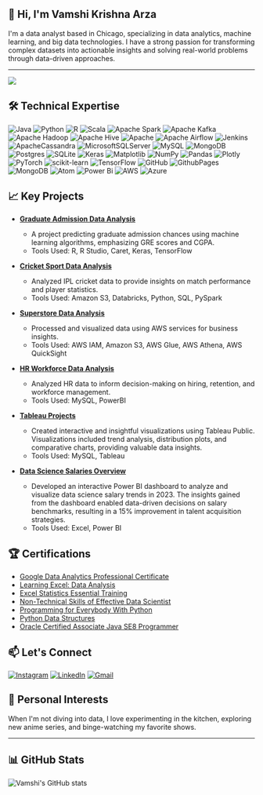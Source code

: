 ## 👋 Hi, I'm Vamshi Krishna Arza

I'm a data analyst based in Chicago, specializing in data analytics, machine learning, and big data technologies. I have a strong passion for transforming complex datasets into actionable insights and solving real-world problems through data-driven approaches.<br/>



---
[![](https://visitcount.itsvg.in/api?id=vamshi-arza&icon=5&color=6)](https://visitcount.itsvg.in)

<!-- Proudly created with GPRM ( https://gprm.itsvg.in ) -->



## 🛠️ Technical Expertise
![Java](https://img.shields.io/badge/java-%23ED8B00.svg?style=for-the-badge&logo=openjdk&logoColor=white) 
![Python](https://img.shields.io/badge/python-3670A0?style=for-the-badge&logo=python&logoColor=ffdd54) 
![R](https://img.shields.io/badge/r-%23276DC3.svg?style=for-the-badge&logo=r&logoColor=white) ![Scala](https://img.shields.io/badge/scala-%23DC322F.svg?style=for-the-badge&logo=scala&logoColor=white) ![Apache Spark](https://img.shields.io/badge/Apache%20Spark-FDEE21?style=for-the-badge&logo=apachespark&logoColor=black) ![Apache Kafka](https://img.shields.io/badge/Apache%20Kafka-000?style=for-the-badge&logo=apachekafka) ![Apache Hadoop](https://img.shields.io/badge/Apache%20Hadoop-66CCFF?style=for-the-badge&logo=apachehadoop&logoColor=black) ![Apache Hive](https://img.shields.io/badge/Apache%20Hive-FDEE21?style=for-the-badge&logo=apachehive&logoColor=black) ![Apache](https://img.shields.io/badge/apache-%23D42029.svg?style=for-the-badge&logo=apache&logoColor=white) ![Apache Airflow](https://img.shields.io/badge/Apache%20Airflow-017CEE?style=for-the-badge&logo=Apache%20Airflow&logoColor=white) ![Jenkins](https://img.shields.io/badge/jenkins-%232C5263.svg?style=for-the-badge&logo=jenkins&logoColor=white) ![ApacheCassandra](https://img.shields.io/badge/cassandra-%231287B1.svg?style=for-the-badge&logo=apache-cassandra&logoColor=white) ![MicrosoftSQLServer](https://img.shields.io/badge/Microsoft%20SQL%20Server-CC2927?style=for-the-badge&logo=microsoft%20sql%20server&logoColor=white) ![MySQL](https://img.shields.io/badge/mysql-4479A1.svg?style=for-the-badge&logo=mysql&logoColor=white) ![MongoDB](https://img.shields.io/badge/MongoDB-%234ea94b.svg?style=for-the-badge&logo=mongodb&logoColor=white) ![Postgres](https://img.shields.io/badge/postgres-%23316192.svg?style=for-the-badge&logo=postgresql&logoColor=white) ![SQLite](https://img.shields.io/badge/sqlite-%2307405e.svg?style=for-the-badge&logo=sqlite&logoColor=white) ![Keras](https://img.shields.io/badge/Keras-%23D00000.svg?style=for-the-badge&logo=Keras&logoColor=white) ![Matplotlib](https://img.shields.io/badge/Matplotlib-%23ffffff.svg?style=for-the-badge&logo=Matplotlib&logoColor=black) ![NumPy](https://img.shields.io/badge/numpy-%23013243.svg?style=for-the-badge&logo=numpy&logoColor=white) ![Pandas](https://img.shields.io/badge/pandas-%23150458.svg?style=for-the-badge&logo=pandas&logoColor=white) ![Plotly](https://img.shields.io/badge/Plotly-%233F4F75.svg?style=for-the-badge&logo=plotly&logoColor=white) ![PyTorch](https://img.shields.io/badge/PyTorch-%23EE4C2C.svg?style=for-the-badge&logo=PyTorch&logoColor=white) ![scikit-learn](https://img.shields.io/badge/scikit--learn-%23F7931E.svg?style=for-the-badge&logo=scikit-learn&logoColor=white) ![TensorFlow](https://img.shields.io/badge/TensorFlow-%23FF6F00.svg?style=for-the-badge&logo=TensorFlow&logoColor=white) ![GitHub](https://img.shields.io/badge/github-%23121011.svg?style=for-the-badge&logo=github&logoColor=white) ![GithubPages](https://img.shields.io/badge/github%20pages-121013?style=for-the-badge&logo=github&logoColor=white)  ![MongoDB](https://img.shields.io/badge/MongoDB-%234ea94b.svg?style=for-the-badge&logo=mongodb&logoColor=white)
![Atom](https://img.shields.io/badge/Atom-%2366595C.svg?style=for-the-badge&logo=atom&logoColor=white)
![Power Bi](https://img.shields.io/badge/power_bi-F2C811?style=for-the-badge&logo=powerbi&logoColor=black)
![AWS](https://img.shields.io/badge/AWS-%23FF9900.svg?style=for-the-badge&logo=amazon-aws&logoColor=white)
![Azure](https://img.shields.io/badge/azure-%230072C6.svg?style=for-the-badge&logo=microsoftazure&logoColor=white)

## 📈 Key Projects
- **[Graduate Admission Data Analysis](https://github.com/vamshi-arza/Graduate-admissiondata-RStudio-MachineLearning)**
  - A project predicting graduate admission chances using machine learning algorithms, emphasizing GRE scores and CGPA.
  - Tools Used: R, R Studio, Caret, Keras, TensorFlow

- **[Cricket Sport Data Analysis](https://github.com/vamshi-arza/CricketSport-Data_Analysis-AWS-Python-PySpark)**
  - Analyzed IPL cricket data to provide insights on match performance and player statistics.
  - Tools Used: Amazon S3, Databricks, Python, SQL, PySpark

- **[Superstore Data Analysis](https://github.com/vamshi-arza/Store_Data_Analysis-AWS-Qucksight-S3-Athena)**
  - Processed and visualized data using AWS services for business insights.
  - Tools Used: AWS IAM, Amazon S3, AWS Glue, AWS Athena, AWS QuickSight

- **[HR Workforce Data Analysis](https://github.com/vamshi-arza/HR-Workforce-MySQL-PowerBI)**
  - Analyzed HR data to inform decision-making on hiring, retention, and workforce management.
  - Tools Used: MySQL, PowerBI

- **[Tableau Projects](https://public.tableau.com/app/profile/satya.sai.vamshi.krishna.arza/vizzes)**
  - Created interactive and insightful visualizations using Tableau Public. Visualizations included trend analysis, distribution plots, and comparative charts, providing valuable data insights.
  - Tools Used: MySQL, Tableau
 
- **[Data Science Salaries Overview](https://github.com/vamshi-arza/data_science_salaries_2023_powerbi_dashboard)**
  - Developed an interactive Power BI dashboard to analyze and visualize data science salary trends in 2023. The insights gained from the dashboard enabled data-driven decisions on salary benchmarks, resulting in a 15% improvement in talent acquisition strategies.
  - Tools Used: Excel, Power BI
 
## 🏆 Certifications
- [Google Data Analytics Professional Certificate](https://github.com/vamshi-arza/personal/blob/main/certifications/Google%20Data%20Analytics%20PRO%20Cert.pdf)
- [Learning Excel: Data Analysis](https://github.com/vamshi-arza/personal/blob/main/certifications/CertificateOfCompletion_Learning%20Excel%20Data%20Analysis.pdf)
- [Excel Statistics Essential Training](https://github.com/vamshi-arza/personal/blob/main/certifications/CertificateOfCompletion_Excel%20Statistics%20Essential%20Training%201.pdf)
- [Non-Technical Skills of Effective Data Scientist](https://github.com/vamshi-arza/personal/blob/main/certifications/CertificateOfCompletion_The%20NonTechnical%20Skills%20of%20Effective%20Data%20Scientists%20(2).pdf)
- [Programming for Everybody With Python](https://github.com/vamshi-arza/personal/blob/main/certifications/Coursera%20python%20begin.pdf)
- [Python Data Structures](https://github.com/vamshi-arza/personal/blob/main/certifications/Coursera%20python%20data%20structures.pdf)
- [Oracle Certified Associate Java SE8 Programmer](https://github.com/vamshi-arza/personal/blob/main/certifications/eCertificate%20(2).pdf)

## 📫 Let's Connect
[![Instagram](https://img.shields.io/badge/Instagram-%23E4405F.svg?logo=Instagram&logoColor=white)](https://www.instagram.com/vamshi_arza/) [![LinkedIn](https://img.shields.io/badge/LinkedIn-%230077B5.svg?logo=linkedin&logoColor=white)](https://www.linkedin.com/in/vamshi-krishna-arza-780b90b8/) [![Gmail](https://img.shields.io/badge/Gmail-D14836?style=for-the-badge&logo=gmail&logoColor=white)](mailto:arzavamshikrishna@gmail.com)

## 🎯 Personal Interests
When I'm not diving into data, I love experimenting in the kitchen, exploring new anime series, and binge-watching my favorite shows.

---

## 📊 GitHub Stats

![Vamshi's GitHub stats](https://github-readme-stats.vercel.app/api?username=vamshi-arza&show_icons=true&theme=merko)

